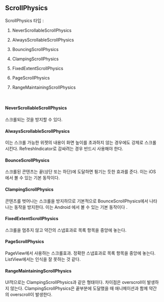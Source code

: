 ## ScrollPhysics

ScrollPhysics 타입 :

1. NeverScrollableScrollPhysics

2. AlwaysScrollableScrollPhysics

3. BouncingScrollPhysics

4. ClampingScrollPhysics

5. FixedExtentScrollPhysics
   
6. PageScrollPhysics

7. RangeMaintainingScrollPhysics

<br/>

#### NeverScrollableScrollPhysics
스크롤되는 것을 방지할 수 있다.

#### AlwaysScrollableScrollPhysics
이는 스크롤 가능한 위젯의 내용이 화면 높이를 초과하지 않는 경우에도 강제로 스크롤시킨다. RefreshIndicator로 감싸려는 경우 반드시 사용해야 한다.

#### BounceScrollPhysics
스크롤된 콘텐츠는 끝(상단 또는 하단)에 도달하면 튕기는 듯한 효과를 준다. 이는 iOS 에서 볼 수 있는 기본 동작이다.

#### ClampingScrollPhysics
콘텐츠를 벗어나는 스크롤을 방지하므로 기본적으로 BounceScrollPhysics에서 나타나는 동작을 방지한다. 이는 Android 에서 볼 수 있는 기본 동작이다 .

#### FixedExtentScrollPhysics
스크롤을 멈추지 않고 약간의 스냅효과로 목록 항목을 중앙에 놓는다. 

#### PageScrollPhysics
PageView에서 사용하는 스크롤효과. 정확한 스냅효과로 목록 항목을 중앙에 놓는다. ListView에서는 인식을 잘 못하는 것 같다.

#### RangeMaintainingScrollPhysics
UI적으로는 ClampingScrollPhysics과 같은 형태이다. 차이점은 overscroll이 발생하지 않는다. ClampingScrollPhysics은 끝부분에 도달했을 때 애니메이션과 함께 약간의 overscroll이 발생한다. 
